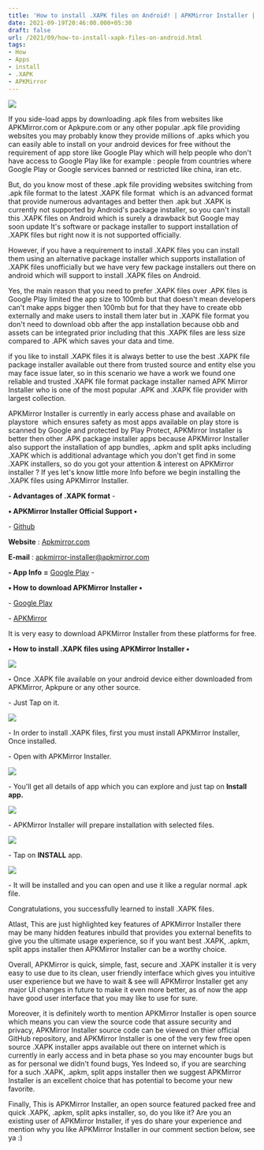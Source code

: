 ```yaml
---
title: 'How to install .XAPK files on Android! | APKMirror Installer |'
date: 2021-09-19T20:46:00.000+05:30
draft: false
url: /2021/09/how-to-install-xapk-files-on-android.html
tags: 
- How
- Apps
- install
- .XAPK
- APKMirror
---
```


 [![](https://lh3.googleusercontent.com/-_P2jkv66zaw/YVCOtJOHSEI/AAAAAAAAGss/GzydNcbGBTcyXOAnF6fFXYjYXPBRg6qMACLcBGAsYHQ/s1600/1632669353152710-0.png)](https://lh3.googleusercontent.com/-_P2jkv66zaw/YVCOtJOHSEI/AAAAAAAAGss/GzydNcbGBTcyXOAnF6fFXYjYXPBRg6qMACLcBGAsYHQ/s1600/1632669353152710-0.png) 

  

If you side-load apps by downloading .apk files from websites like APKMirror.com or Apkpure.com or any other popular .apk file providing websites you may probably know they provide millions of .apks which you can easily able to install on your android devices for free without the requirement of app store like Google Play which will help people who don't have access to Google Play like for example : people from countries where Google Play or Google services banned or restricted like china, iran etc.

  

But, do you know most of these .apk file providing websites switching from .apk file format to the latest .XAPK file format  which is an advanced format that provide numerous advantages and better then .apk but .XAPK is currently not supported by Android's package installer, so you can't install this .XAPK files on Android which is surely a drawback but Google may soon update It's software or package installer to support installation of .XAPK files but right now it is not supported officially.

  

However, if you have a requirement to install .XAPK files you can install them using an alternative package installer which supports installation of .XAPK files unofficially but we have very few package installers out there on android which will support to install .XAPK files on Android.

  

Yes, the main reason that you need to prefer .XAPK files over .APK files is Google Play limited the app size to 100mb but that doesn't mean developers can't make apps bigger then 100mb but for that they have to create obb externally and make users to install them later but in .XAPK file format you don't need to download obb after the app installation because obb and assets can be integrated prior including that this .XAPK files are less size compared to .APK which saves your data and time.

  

if you like to install .XAPK files it is always better to use the best .XAPK file package installer available out there from trusted source and entity else you may face issue later, so in this scenario we have a work we found one reliable and trusted .XAPK file format package installer named APK Mirror Installer who is one of the most popular .APK and .XAPK file provider with largest collection.

  

APKMirror Installer is currently in early access phase and available on playstore  which ensures safety as most apps available on play store is scanned by Google and protected by Play Protect, APKMirror Installer is better then other .APK package installer apps because APKMirror Installer also support the installation of app bundles, .apkm and split apks including .XAPK which is additional advantage which you don't get find in some .XAPK installers, so do you got your attention & interest on APKMirror installer ? If yes let's know little more Info before we begin installing the .XAPK files using APKMirror Installer.

  

**\- Advantages of .XAPK format** -

  

**• APKMirror Installer Official Support •**

  

\- [Github](https://github.com/android-police/apkmirror-public/issues/116.)

  

**Website** : [Apkmirror.com](http://Apkmirror.com)

**E-mail** : [apkmirror-installer@apkmirror.com](mailto:apkmirror-installer@apkmirror.com)

  

**\- App Info** **\=** [Google Play](https://play.google.com/store/apps/details?id=com.apkmirror.helper.prod&hl=en&gl=US&referrer=utm_source=google&utm_medium=organic&utm_term=apkmirror%20installer&pcampaignid=APPU_1_CI1QYaqFCayHjLsP7_-zgA4) - 

  

**• How to download APKMirror Installer •**

\- [Google Play](https://play.google.com/store/apps/details?id=com.apkmirror.helper.prod&hl=en&gl=US&referrer=utm_source=google&utm_medium=organic&utm_term=apkmirror%20installer&pcampaignid=APPU_1_CI1QYaqFCayHjLsP7_-zgA4)

\- [APKMirror](https://www.apkmirror.com/apk/apkmirror/apkmirror-installer-official/)

It is very easy to download APKMirror Installer from these platforms for free.

**• How to install .XAPK files using APKMirror Installer •**

 **[![](https://lh3.googleusercontent.com/-k2SBKKdv5gU/YVCOqC77V3I/AAAAAAAAGsk/2FG7iBx49IsQ4-XP70WCdMBUSiW0_SzSQCLcBGAsYHQ/s1600/1632669332792869-1.png)](https://lh3.googleusercontent.com/-k2SBKKdv5gU/YVCOqC77V3I/AAAAAAAAGsk/2FG7iBx49IsQ4-XP70WCdMBUSiW0_SzSQCLcBGAsYHQ/s1600/1632669332792869-1.png)** 

**\-** Once .XAPK file available on your android device either downloaded from APKMirror, Apkpure or any other source.

  

\- Just Tap on it.

  

 [![](https://lh3.googleusercontent.com/-pTDKBXpAGKg/YVCOlBmursI/AAAAAAAAGsg/X9yfteTni_YwWOBGwNuiIgpA5WHeXuWQwCLcBGAsYHQ/s1600/1632669314086061-2.png)](https://lh3.googleusercontent.com/-pTDKBXpAGKg/YVCOlBmursI/AAAAAAAAGsg/X9yfteTni_YwWOBGwNuiIgpA5WHeXuWQwCLcBGAsYHQ/s1600/1632669314086061-2.png) 

  

\- In order to install .XAPK files, first you must install APKMirror Installer, Once installed.

  

\- Open with APKMirror Installer.

  

 [![](https://lh3.googleusercontent.com/-guP2luzNy3Y/YVCOgYz_THI/AAAAAAAAGsY/HQ5c85o2qpE8um27Od6x1gnopMVIjUDBgCLcBGAsYHQ/s1600/1632669294318303-3.png)](https://lh3.googleusercontent.com/-guP2luzNy3Y/YVCOgYz_THI/AAAAAAAAGsY/HQ5c85o2qpE8um27Od6x1gnopMVIjUDBgCLcBGAsYHQ/s1600/1632669294318303-3.png) 

  

\- You'll get all details of app which you can explore and just tap on **Install app.**

 **[![](https://lh3.googleusercontent.com/-twA4Cmw5Q9I/YVCObWNfe3I/AAAAAAAAGsU/0OVR_dHtgWYmGneOwE1F9HKGxqagIjADgCLcBGAsYHQ/s1600/1632669280829533-4.png)](https://lh3.googleusercontent.com/-twA4Cmw5Q9I/YVCObWNfe3I/AAAAAAAAGsU/0OVR_dHtgWYmGneOwE1F9HKGxqagIjADgCLcBGAsYHQ/s1600/1632669280829533-4.png)** 

  

\- APKMirror Installer will prepare installation with selected files.

  

 [![](https://lh3.googleusercontent.com/-JL4ZAA9zOFs/YVCOYOGNscI/AAAAAAAAGsQ/nh-gGZUR1zImjH0xtvbsjXaAqqYvU2yygCLcBGAsYHQ/s1600/1632669263976050-5.png)](https://lh3.googleusercontent.com/-JL4ZAA9zOFs/YVCOYOGNscI/AAAAAAAAGsQ/nh-gGZUR1zImjH0xtvbsjXaAqqYvU2yygCLcBGAsYHQ/s1600/1632669263976050-5.png) 

  

\- Tap on **INSTALL** app.

  

 [![](https://lh3.googleusercontent.com/-7q6ROeI5ITA/YVCOT9a9t6I/AAAAAAAAGsM/2kmvS_VAnAULEaHbFeQo2wZCW29FDf2zwCLcBGAsYHQ/s1600/1632669248463594-6.png)](https://lh3.googleusercontent.com/-7q6ROeI5ITA/YVCOT9a9t6I/AAAAAAAAGsM/2kmvS_VAnAULEaHbFeQo2wZCW29FDf2zwCLcBGAsYHQ/s1600/1632669248463594-6.png) 

  

  

\- It will be installed and you can open and use it like a regular normal .apk file.

  

Congratulations, you successfully learned to install .XAPK files.

  

Atlast, This are just highlighted key features of APKMirror Installer there may be many hidden features inbuild that provides you external benefits to give you the ultimate usage experience, so if you want best .XAPK, .apkm, split apps installer then APKMirror Installer can be a worthy choice.

  

Overall, APKMirror is quick, simple, fast, secure and .XAPK installer it is very easy to use due to its clean, user friendly interface which gives you intuitive user experience but we have to wait & see will APKMirror Installer get any major UI changes in future to make it even more better, as of now the app have good user interface that you may like to use for sure.

  

Moreover, it is definitely worth to mention APKMirror Installer is open source which means you can view the source code that assure security and privacy, APKMirror Installer source code can be viewed on thier official GitHub repository, and APKMirror Installer is one of the very few free open source .XAPK installer apps available out there on internet which is currently in early access and in beta phase so you may encounter bugs but as for personal we didn't found bugs, Yes Indeed so, if you are searching for a such .XAPK, .apkm, split apps installer then we suggest APKMirror Installer is an excellent choice that has potential to become your new favorite.

  

Finally, This is APKMirror Installer, an open source featured packed free and quick .XAPK, .apkm, split apks installer, so, do you like it? Are you an existing user of APKMirror Installer, if yes do share your experience and mention why you like APKMirror Installer in our comment section below, see ya :)